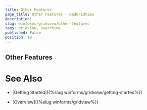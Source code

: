 ```yaml
---
title: Other Features
page_title: Other Features - RadGridView
description: 
slug: winforms/gridview/other-features
tags: gridview, searching
published: False
position: 18
---
```


## Other Features



# See Also

* [Getting Started]({%slug winforms/gridview/getting-started%})

* [Overview]({%slug winforms/gridview%})
